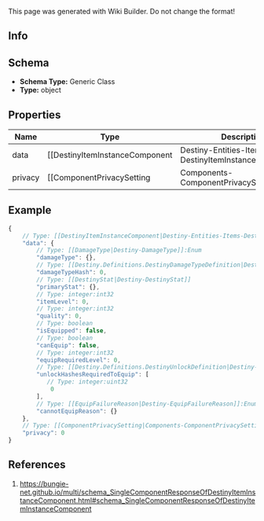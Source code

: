 <span class="wiki-builder">This page was generated with Wiki Builder. Do not change the format!</span>

## Info

## Schema
* **Schema Type:** Generic Class
* **Type:** object

## Properties
Name | Type | Description
---- | ---- | -----------
data | [[DestinyItemInstanceComponent|Destiny-Entities-Items-DestinyItemInstanceComponent]] | 
privacy | [[ComponentPrivacySetting|Components-ComponentPrivacySetting]]:Enum | 

## Example
```javascript
{
    // Type: [[DestinyItemInstanceComponent|Destiny-Entities-Items-DestinyItemInstanceComponent]]
    "data": {
        // Type: [[DamageType|Destiny-DamageType]]:Enum
        "damageType": {},
        // Type: [[Destiny.Definitions.DestinyDamageTypeDefinition|Destiny-Definitions-DestinyDamageTypeDefinition]]:integer:uint32:nullable
        "damageTypeHash": 0,
        // Type: [[DestinyStat|Destiny-DestinyStat]]
        "primaryStat": {},
        // Type: integer:int32
        "itemLevel": 0,
        // Type: integer:int32
        "quality": 0,
        // Type: boolean
        "isEquipped": false,
        // Type: boolean
        "canEquip": false,
        // Type: integer:int32
        "equipRequiredLevel": 0,
        // Type: [[Destiny.Definitions.DestinyUnlockDefinition|Destiny-Definitions-DestinyUnlockDefinition]]:integer:uint32[]
        "unlockHashesRequiredToEquip": [
           // Type: integer:uint32
            0
        ],
        // Type: [[EquipFailureReason|Destiny-EquipFailureReason]]:Enum
        "cannotEquipReason": {}
    },
    // Type: [[ComponentPrivacySetting|Components-ComponentPrivacySetting]]:Enum
    "privacy": 0
}

```

## References
1. https://bungie-net.github.io/multi/schema_SingleComponentResponseOfDestinyItemInstanceComponent.html#schema_SingleComponentResponseOfDestinyItemInstanceComponent
